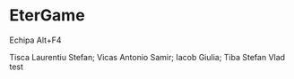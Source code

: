 # EterGame

Echipa Alt+F4

Tisca Laurentiu Stefan;
Vicas Antonio Samir;
Iacob Giulia;
Tiba Stefan Vlad
test
